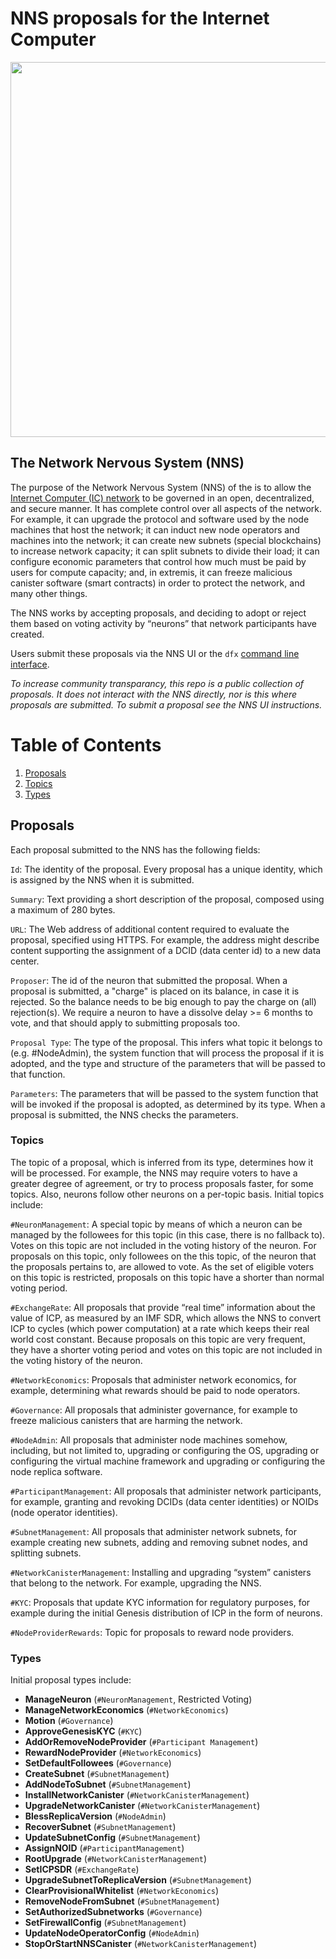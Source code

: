 # NNS proposals for the Internet Computer

<!-- ![](nns.png | width=500) -->
<p align="center">
    <img width="600" src="nns.png">
</p>

## The Network Nervous System (NNS)

The purpose of the Network Nervous System (NNS) of the is to allow the [Internet Computer (IC) network](https://dashboard.internetcomputer.org/) to be governed in an open, decentralized, and secure manner. It has complete control over all aspects of the network. For example, it can upgrade the protocol and software used by the node machines that host the network; it can induct new node operators and machines into the network; it can create new subnets (special blockchains) to increase network capacity; it can split subnets to divide their load; it can configure economic parameters that control how much must be paid by users for compute capacity; and, in extremis, it can freeze malicious canister software (smart contracts) in order to protect the network, and many other things. 

The NNS works by accepting proposals, and deciding to adopt or reject them based on voting activity by “neurons” that network participants have created.

Users submit these proposals via the NNS UI or the `dfx` [command line interface](https://sdk.dfinity.org/docs/index.html).

_To increase community transparancy, this repo is a public collection of proposals. It does not interact with the NNS directly, nor is this where proposals are submitted. To submit a proposal see the NNS UI instructions._

# Table of Contents
1. [Proposals](#proposals)
2. [Topics](#topics)
3. [Types](#types)


## Proposals

Each proposal submitted to the NNS has the following fields:

`Id`: The identity of the proposal. Every proposal has a unique identity, which is assigned by the NNS when it is submitted.

`Summary`: Text providing a short description of the proposal, composed using a maximum of 280 bytes.

`URL`: The Web address of additional content required to evaluate the proposal, specified using HTTPS. For example, the address might describe content supporting the assignment of a DCID (data center id) to a new data center.

`Proposer`: The id of the neuron that submitted the proposal. When a proposal is submitted, a "charge" is placed on its balance, in case it is rejected. So the balance needs to be big enough to pay the charge on (all) rejection(s). We require a neuron to have a dissolve delay >= 6 months to vote, and that should apply to submitting proposals too.

`Proposal Type`: The type of the proposal. This infers what topic it belongs to (e.g. #NodeAdmin), the system function that will process the proposal if it is adopted, and the type and structure of the parameters that will be passed to that function. 

`Parameters`: The parameters that will be passed to the system function that will be invoked if the proposal is adopted, as determined by its type. When a proposal is submitted, the NNS checks the parameters.

### Topics

The topic of a proposal, which is inferred from its type, determines how it will be processed. For example, the NNS may require voters to have a greater degree of agreement, or try to process proposals faster, for some topics. Also, neurons follow other neurons on a per-topic basis. Initial topics include:

`#NeuronManagement`: A special topic by means of which a neuron can be managed by the followees for this topic (in this case, there is no fallback to). Votes on this topic are not included in the voting history of the neuron. For proposals on this topic, only followees on the this topic, of the neuron that the proposals pertains to, are allowed to vote. As the set of eligible voters on this topic is restricted, proposals on this topic have a shorter than normal voting period.

`#ExchangeRate`: All proposals that provide “real time” information about the value of ICP, as measured by an IMF SDR, which allows the NNS to convert ICP to cycles (which power computation) at a rate which keeps their real world cost constant. Because proposals on this topic are very frequent, they have a shorter voting period and votes on this topic are not included in the voting history of the neuron.

`#NetworkEconomics`: Proposals that administer network economics, for example, determining what rewards should be paid to node operators.

`#Governance`: All proposals that administer governance, for example to freeze malicious canisters that are harming the network. 

`#NodeAdmin`: All proposals that administer node machines somehow, including, but not limited to, upgrading or configuring the OS, upgrading or configuring the virtual machine framework and upgrading or configuring the node replica software.

`#ParticipantManagement`: All proposals that administer network participants, for example, granting and revoking DCIDs (data center identities) or NOIDs (node operator identities).

`#SubnetManagement`: All proposals that administer network subnets, for example creating new subnets, adding and removing subnet nodes, and splitting subnets.

`#NetworkCanisterManagement`: Installing and upgrading “system” canisters that belong to the network. For example, upgrading the NNS. 

`#KYC`: Proposals that update KYC information for regulatory purposes, for example during the initial Genesis distribution of ICP in the form of neurons.

`#NodeProviderRewards`: Topic for proposals to reward node providers.

### Types

Initial proposal types include:

- **ManageNeuron** (`#NeuronManagement`, Restricted Voting)
- **ManageNetworkEconomics** (`#NetworkEconomics`)
- **Motion** (`#Governance`) 
- **ApproveGenesisKYC** (`#KYC`)
- **AddOrRemoveNodeProvider** (`#Participant Management`)
- **RewardNodeProvider** (`#NetworkEconomics`)
- **SetDefaultFollowees** (`#Governance`)
- **CreateSubnet** (`#SubnetManagement`)
- **AddNodeToSubnet** (`#SubnetManagement`)
- **InstallNetworkCanister** (`#NetworkCanisterManagement`)
- **UpgradeNetworkCanister** (`#NetworkCanisterManagement`)
- **BlessReplicaVersion** (`#NodeAdmin`)
- **RecoverSubnet** (`#SubnetManagement`)
- **UpdateSubnetConfig** (`#SubnetManagement`)
- **AssignNOID** (`#ParticipantManagement`)
- **RootUpgrade** (`#NetworkCanisterManagement`)
- **SetICPSDR** (`#ExchangeRate`)
- **UpgradeSubnetToReplicaVersion** (`#SubnetManagement`)
- **ClearProvisionalWhitelist** (`#NetworkEconomics`)
- **RemoveNodeFromSubnet** (`#SubnetManagement`)
- **SetAuthorizedSubnetworks** (`#Governance`)
- **SetFirewallConfig** (`#SubnetManagement`)
- **UpdateNodeOperatorConfig** (`#NodeAdmin`)
- **StopOrStartNNSCanister** (`#NetworkCanisterManagement`)



